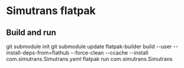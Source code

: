 # Simutrans flatpak

## Build and run

git submodule init
git submodule update
flatpak-builder build --user --install-deps-from=flathub --force-clean --ccache --install com.simutrans.Simutrans.yaml
flatpak run com.simutrans.Simutrans
